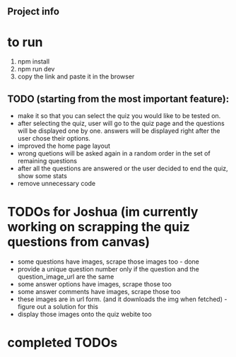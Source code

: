 ## Project info

# to run
1) npm install
2) npm run dev
3) copy the link and paste it in the browser

## TODO (starting from the most important feature):
- make it so that you can select the quiz you would like to be tested on.
- after selecting the quiz, user will go to the quiz page and the questions will be displayed one by one. answers will be displayed right after the user chose their options. 
- improved the home page layout
- wrong quetions will be asked again in a random order in the set of remaining questions
- after all the questions are answered or the user decided to end the quiz, show some stats
- remove unnecessary code

# TODOs for Joshua (im currently working on scrapping the quiz questions from canvas)
- some questions have images, scrape those images too - done
- provide a unique question number only if the question and the question_image_url are the same
- some answer options have images, scrape those too
- some answer comments have images, scrape those too
- these images are in url form. (and it downloads the img when fetched) - figure out a solution for this
- display those images onto the quiz webite too

# completed TODOs